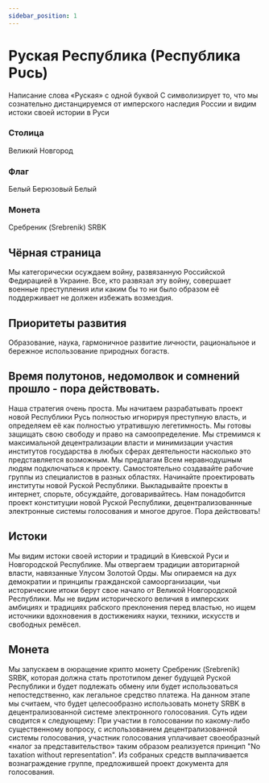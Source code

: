 ```yaml
---
sidebar_position: 1
---
```


# Руская Республика (Республика Рυсь)
Написание слова «Руская» с одной буквой С символизирует то, что мы сознательно дистанцируемся от имперского наследия России и видим истоки своей истории в Руси

### Столица
Великий Новгород

### Флаг
Белый Берюзовый Белый

### Монета
Сребреник (Srebrenik) SRBK

## Чёрная страница
Мы категорически осуждаем войну, развязанную Российской Федирацией в Украине. Все, кто развязал эту войну, совершает военные преступления или каким бы то ни было образом  её поддерживает не должен избежать возмездия.

## Приоритеты развития
Образование, наука, гармоничное развитие личности, рациональное и бережное использование природных богаств.

## Время полутонов, недомолвок и сомнений прошло - пора действовать.
Наша стратегия очень проста. Мы начитаем разрабатывать проект новой Республики Русь полностью игнорируя преступную власть, и определяем её как полностью утратившую легетимность. Мы готовы защищать свою свободу и право на самоопределение.
Мы стремимся к максимальной децентрализации власти и минимизации участия институтов государства в любых сферах деятельности насколько это представляется возможным. 
Мы предлагам Всем неравнодушным людям подключаться к проекту. Самостоятельно создавайте рабочие группы из специалистов в разных областях. Начинайте проектировать институты новой Руской Республики. Выкладывайте проекты в интернет, спорьте, обсуждайте, договаривайтесь. 
Нам понадобится проект конституции новой Руской Республики, децентрализованнные электронные системы голосования и многое другое. Пора действовать!

## Истоки
Мы видим истоки своей истории и традиций в Киевской Руси и Новгородской Республике. Мы отвергаем традиции авторитарной власти, навязанные Улусом Золотой Орды. Мы опираемся на дух демократии и принципы гражданской самоорганизации, чьи исторические итоки берут свое начало от Великой Новгородской Республики. 
Мы не видим исторического величия в имперских амбициях и традициях рабского преклонения перед властью, но ищем источники вдохновения в достижениях науки, техники, искусств и свободных ремёсел.

## Монета
Мы запускаем в оюращение крипто монету Сребреник (Srebrenik) SRBK, которая должна стать прототипом денег будущей Руской Республики и будет подлежать обмену или будет использоваться непостедственно, как легальное средство платежа.
На данном этапе мы считаем, что будет целесообразно использовать монету SRBK в децентрализованной системе электронного голосования. Суть идеи сводится к следующему:
При участии в голосовании по какому-либо существенному вопросу, с использованием децентрализованной системы голосования, участник голосования уплачивает своеобразный «налог за представительство» таким образом реализуется принцип "No taxation without representation". Из собраных средств выплачивается вознаграждение группе, предложившей проект документа для голосования.
